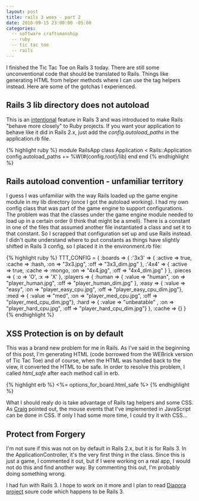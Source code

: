 ```yaml
---
layout: post
title: rails 3 woes - part 2
date: 2010-09-15 23:00:00 -05:00
categories:
  -- software craftsmanship
  -- ruby
  -- tic tac toe
  -- rails
---
```


I finished the Tic Tac Toe on Rails 3 today.  There are still some unconventional code that should be translated to Rails.  Things like generating HTML from helper methods where I can use the tag helpers instead.  Here are some of the gotchas I experienced.

## Rails 3 lib directory does not autoload

This is an [intentional](https://rails.lighthouseapp.com/projects/8994/tickets/5218-rails-3-rc-does-not-autoload-from-lib) feature in Rails 3 and was introduced to make Rails "behave more closely" to Ruby projects.  If you want your application to behave like it did in Rails 2.x, just add the *config.autoload_paths* in the application.rb file.

{% highlight ruby %}
module RailsApp
  class Application < Rails::Application
    config.autoload_paths += %W(#{config.root}/lib)
  end
end
{% endhighlight %}

## Rails autoload convention - unfamiliar territory

I guess I was unfamiliar with the way Rails loaded up the game engine module in my lib directory (once I got the autoload working).  I had my own config class that was part of the game engine to support configurations.  The problem was that the classes under the game engine module needed to load up in a certain order (I think that might be a smell).  There is a constant in one of the files that assumed another file instantiated a class and set it to that constant.  So I scrapped that configuration set up and use Rails instead.  I didn't quite understand where to put constants as things have slightly shifted in Rails 3 config, so I placed it in the environment.rb file:

{% highlight ruby %}
TTT_CONFIG = {
  :boards  => { :'3x3' => { :active => true, :cache => :hash, :on => "3x3.jpg", :off => "3x3_dim.jpg" },
                :'4x4' => { :active => true, :cache => :mongo, :on => "4x4.jpg", :off => "4x4_dim.jpg" } },
  :pieces  => { :o => 'O',
                :x => 'X' },
  :players => { :human => { :value => "human",       :on => "player_human.jpg",    :off => "player_human_dim.jpg" },
                :easy  => { :value => "easy",        :on => "player_easy_cpu.jpg", :off => "player_easy_cpu_dim.jpg"},
                :med   => { :value => "med",         :on => "player_med_cpu.jpg",  :off => "player_med_cpu_dim.jpg"},
                :hard  => { :value => "unbeatable" , :on => "player_hard_cpu.jpg", :off => "player_hard_cpu_dim.jpg"} },
  :cache => {}
}
{% endhighlight %}

## XSS Protection is on by default

This was a brand new problem for me in Rails.  As I've said in the beginning of this post, I'm generating HTML (code borrowed from the WEBrick version of Tic Tac Toe) and of course, when the HTML was handed back to the view, it converted the HTML to be safe.  In order to resolve this problem, I called *html\_safe* after each method call in erb.

{% highlight erb %}
<%= options_for_board.html_safe %>
{% endhighlight %}

What I should realy do is take advantage of Rails tag helpers and some CSS.  As [Craig](http://twitter.com/demmer12) pointed out, the mouse events that I've implemented in JavaScript can be done in CSS.  If only I had some more time, I could try it with CSS...

## Protect from Forgery

I'm not sure if this was not on by default in Rails 2.x, but it is for Rails 3.  In the ApplicationController, it's the very first thing in the class.  Since this is just a game, I commented it out, but if I were working on a real app, I would not do this and find another way.  By commenting this out, I'm probably doing something wrong.

I had fun with Rails 3.  I hope to work on it more and I plan to read [Diapora project](http://github.com/diaspora/diaspora) soure code which happens to be Rails 3.

